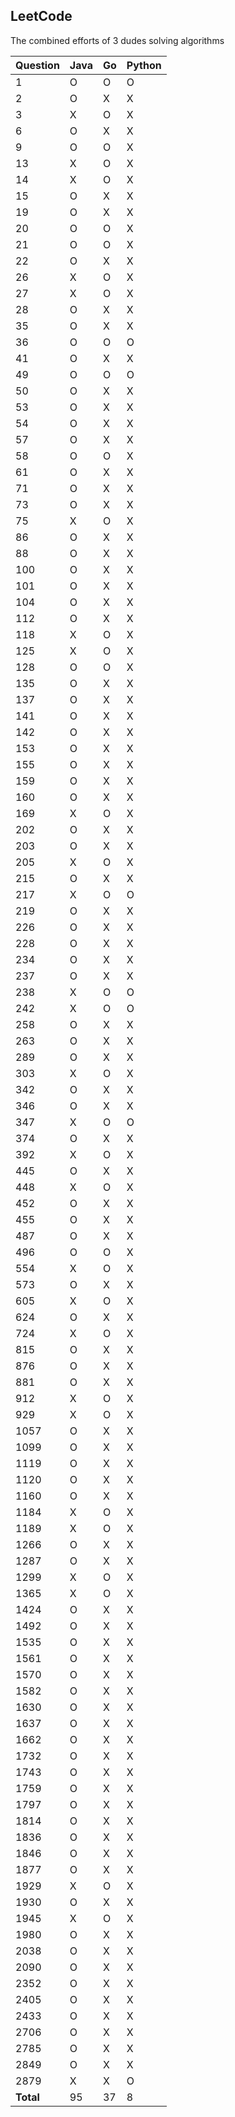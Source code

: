 ## LeetCode
The combined efforts of 3 dudes solving algorithms

| Question | Java | Go | Python |
| - | - | - | - |
| 1 | O | O | O |
| 2 | O | X | X |
| 3 | X | O | X |
| 6 | O | X | X |
| 9 | O | O | X |
| 13 | X | O | X |
| 14 | X | O | X |
| 15 | O | X | X |
| 19 | O | X | X |
| 20 | O | O | X |
| 21 | O | O | X |
| 22 | O | X | X |
| 26 | X | O | X |
| 27 | X | O | X |
| 28 | O | X | X |
| 35 | O | X | X |
| 36 | O | O | O |
| 41 | O | X | X |
| 49 | O | O | O |
| 50 | O | X | X |
| 53 | O | X | X |
| 54 | O | X | X |
| 57 | O | X | X |
| 58 | O | O | X |
| 61 | O | X | X |
| 71 | O | X | X |
| 73 | O | X | X |
| 75 | X | O | X |
| 86 | O | X | X |
| 88 | O | X | X |
| 100 | O | X | X |
| 101 | O | X | X |
| 104 | O | X | X |
| 112 | O | X | X |
| 118 | X | O | X |
| 125 | X | O | X |
| 128 | O | O | X |
| 135 | O | X | X |
| 137 | O | X | X |
| 141 | O | X | X |
| 142 | O | X | X |
| 153 | O | X | X |
| 155 | O | X | X |
| 159 | O | X | X |
| 160 | O | X | X |
| 169 | X | O | X |
| 202 | O | X | X |
| 203 | O | X | X |
| 205 | X | O | X |
| 215 | O | X | X |
| 217 | X | O | O |
| 219 | O | X | X |
| 226 | O | X | X |
| 228 | O | X | X |
| 234 | O | X | X |
| 237 | O | X | X |
| 238 | X | O | O |
| 242 | X | O | O |
| 258 | O | X | X |
| 263 | O | X | X |
| 289 | O | X | X |
| 303 | X | O | X |
| 342 | O | X | X |
| 346 | O | X | X |
| 347 | X | O | O |
| 374 | O | X | X |
| 392 | X | O | X |
| 445 | O | X | X |
| 448 | X | O | X |
| 452 | O | X | X |
| 455 | O | X | X |
| 487 | O | X | X |
| 496 | O | O | X |
| 554 | X | O | X |
| 573 | O | X | X |
| 605 | X | O | X |
| 624 | O | X | X |
| 724 | X | O | X |
| 815 | O | X | X |
| 876 | O | X | X |
| 881 | O | X | X |
| 912 | X | O | X |
| 929 | X | O | X |
| 1057 | O | X | X |
| 1099 | O | X | X |
| 1119 | O | X | X |
| 1120 | O | X | X |
| 1160 | O | X | X |
| 1184 | X | O | X |
| 1189 | X | O | X |
| 1266 | O | X | X |
| 1287 | O | X | X |
| 1299 | X | O | X |
| 1365 | X | O | X |
| 1424 | O | X | X |
| 1492 | O | X | X |
| 1535 | O | X | X |
| 1561 | O | X | X |
| 1570 | O | X | X |
| 1582 | O | X | X |
| 1630 | O | X | X |
| 1637 | O | X | X |
| 1662 | O | X | X |
| 1732 | O | X | X |
| 1743 | O | X | X |
| 1759 | O | X | X |
| 1797 | O | X | X |
| 1814 | O | X | X |
| 1836 | O | X | X |
| 1846 | O | X | X |
| 1877 | O | X | X |
| 1929 | X | O | X |
| 1930 | O | X | X |
| 1945 | X | O | X |
| 1980 | O | X | X |
| 2038 | O | X | X |
| 2090 | O | X | X |
| 2352 | O | X | X |
| 2405 | O | X | X |
| 2433 | O | X | X |
| 2706 | O | X | X |
| 2785 | O | X | X |
| 2849 | O | X | X |
| 2879 | X | X | O |
| **Total** |       95 |       37 |        8 |
